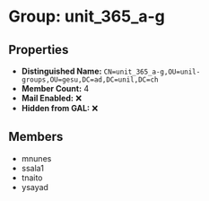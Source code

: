 # Group: unit_365_a-g

## Properties

- **Distinguished Name:** `CN=unit_365_a-g,OU=unil-groups,OU=gesu,DC=ad,DC=unil,DC=ch`
- **Member Count:** 4
- **Mail Enabled:** ❌
- **Hidden from GAL:** ❌

## Members

- mnunes
- ssala1
- tnaito
- ysayad

